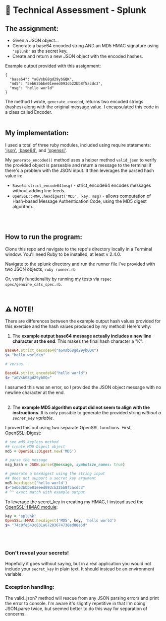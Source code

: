 # 🔐 Technical Assessment - Splunk

## The assignment:

* Given a JSON object...
* Generate a base64 encoded string AND an MD5 HMAC signature using `'splunk'` as the secret key.
* Create and return a new JSON object with the encoded hashes.

Example output provided with this assignment:
```
{
  "base64": "aGVsbG8gd29ybGQK",
  "md5": "5eb63bbbe01eeed093cb22bb8f5acdc3",
  "msg": "hello world"
}
```

The method I wrote, `generate_encoded`, returns two encoded strings (hashes) along with the original message value. I encapsulated this code in a class called Encoder.
</br>
</br>

## My implementation:

I used a total of three ruby modules,  included using require statements:
['json'](https://ruby-doc.org/stdlib-3.0.2/libdoc/json/rdoc/JSON.html), ['base64'](https://ruby-doc.org/stdlib-3.1.2/libdoc/base64/rdoc/Base64.html), and ['openssl'](https://ruby-doc.org/stdlib-3.1.0/libdoc/openssl/rdoc/OpenSSL.html).

My `generate_encoded()` method uses a helper method `valid_json` to verify the provided object is parseable and return a message to the terminal if there's a problem with the JSON input.
It then leverages the parsed hash value in:

* `Base64.strict_encode64(msg)` - strict_encode64 encodes messages without adding line feeds.
* `OpenSSL::HMAC.hexdigest('MD5', key, msg)` - allows computation of Hash-based Message Authentication Code, using the MD5 digest algorithm.
</br>
</br>

## How to run the program:

Clone this repo and navigate to the repo's directory locally in a Terminal window. You'll need Ruby to be installed, at least v 2.4.0.

Navigate to the splunk directory and run the runner file I've provided with two JSON objects,
`ruby runner.rb`

Or, verify functionality by running my tests via `rspec spec/genuine_cats_spec.rb`.

</br>

## ⚠️ NOTE!
There are differences between the example output hash values provided for this exercise and the hash values produced by my method! Here's why:

1. The **example output base64 message actually includes a new line character at the end**. This makes the final hash character a "K":

```Ruby
Base64.strict_decode64("aGVsbG8gd29ybGQK")
$> "hello world\n"

# versus...

Base64.strict_encode64("hello world")
$> "aGVsbG8gd29ybGQ="
```
I assumed this was an error, so I provided the JSON object message with no newline character at the end.
</br>
</br>

2. The **example MD5 algorithm output did not seem to align with the instructions.** It is only possible to generate the provided string *without a `secret_key` variable*.

I proved this out using two separate OpenSSL functions. First, [OpenSSL::Digest](https://ruby-doc.org/stdlib-3.1.0/libdoc/openssl/rdoc/OpenSSL/Digest.html):
```Ruby
# see md5_keyless method
## create MD5 Digest object
md5 = OpenSSL::Digest.new('MD5')

# parse the message
msg_hash = JSON.parse(@message, symbolize_names: true)

# generate a hexdigest using the string input
## does not support a secret_key argument
md5.hexdigest('hello world')
$>"5eb63bbbe01eeed093cb22bb8f5acdc3"
# ^^ exact match with example output
```

To leverage the secret_key in creating my HMAC, I instead used the [OpenSSL::HMAC module](https://ruby-doc.org/stdlib-3.1.0/libdoc/openssl/rdoc/OpenSSL/HMAC.html):
```Ruby
key = 'splunk'
OpenSSL::HMAC.hexdigest('MD5', key, 'hello world')
$> "74c0fe543c831a67203674738ed88a5d"

```

</br>
</br>

### Don't reveal your secrets!
Hopefully it goes without saying, but in a real application you would not include your `secret_key` in plain text. It should instead be an environment variable.

### Exception handling:

The valid_json? method will rescue from any JSON parsing errors and print the error to console. I'm aware it's slightly repetitive in that I'm doing JSON.parse twice, but seemed better to do this way for separation of concerns.











